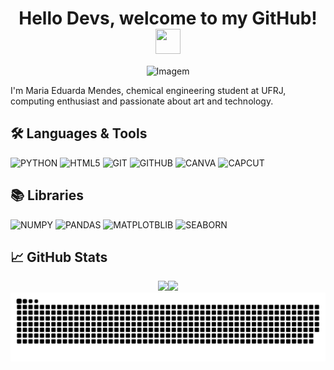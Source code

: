 <!-- TITLE -->
<h1 align="center">Hello Devs, welcome to my GitHub! <img align="center" src="https://raw.githubusercontent.com/zluvsand/zluvsand/master/wave.gif" height="40px" width="40px"> </h1>

<!-- GIF -->
<p align="center">
  <img src="https://i.pinimg.com/originals/ed/01/22/ed012259c25cd0a787064216db37c22d.gif" alt="Imagem">
</p>

I'm Maria Eduarda Mendes, chemical engineering student at UFRJ, computing enthusiast and passionate about art and technology. 

<!-- Languages and tools -->
<h2 align="left">🛠️ Languages & Tools</h2>
<div><img width="50px" src="https://cdn.jsdelivr.net/gh/devicons/devicon/icons/python/python-original.svg" title = "PYTHON"/>
<img width="50px" src="https://cdn.jsdelivr.net/gh/devicons/devicon/icons/html5/html5-original.svg" title = "HTML5"/>
<img width="50px" src="https://cdn.jsdelivr.net/gh/devicons/devicon/icons/git/git-plain.svg" title = "GIT"/>
<img width="50px" src="https://github.com/maduvime/maduvime/blob/main/4202098_github_code_developer_logo_icon.svg" title = "GITHUB"/>
<img width="50px" src="https://cdn.jsdelivr.net/gh/devicons/devicon/icons/canva/canva-original.svg" title = "CANVA"/>
<img width="50px" src="https://github.com/maduvime/maduvime/blob/main/capcut-svgrepo-com%20(2).svg" title = "CAPCUT"/>
</div>

<!-- Libraries -->
<h2 align="left">📚 Libraries</h2>
<div><img width="50px" src="https://cdn.jsdelivr.net/gh/devicons/devicon/icons/numpy/numpy-original.svg" title = "NUMPY"/> 
<img width="50px" src="https://cdn.jsdelivr.net/gh/devicons/devicon/icons/pandas/pandas-original.svg" title = "PANDAS"/>
<img width="50px" src="https://cdn.jsdelivr.net/gh/devicons/devicon/icons/matplotlib/matplotlib-original.svg" title = "MATPLOTBLIB"/>
<img width="57px" src="https://seaborn.pydata.org/_images/logo-mark-lightbg.svg" title = "SEABORN"/>
</div>

<!-- GitHub stats -->
<div align="center"><h2 align="left">📈 GitHub Stats</h2>
<img height="137px" src="https://github-readme-stats.vercel.app/api?username=maduvime&hide_title=true&hide_border=true&show_icons=true&include_all_commits=true&count_private=true&line_height=21&text_color=000&icon_color=000&bg_color=0,ea6161,ffc64d,fffc4d,52fa5a&theme=graywhite" /><!-- wi*quL3fcV --><img height="137px" src="https://github-readme-stats.vercel.app/api/top-langs/?username=jeniblodev&hide=html&hide_title=true&hide_border=true&layout=compact&langs_count=6&exclude_repo=comp426,Redventures-Movie-Quotes&text_color=000&icon_color=fff&bg_color=0,52fa5a,4dfcff,c64dff&theme=graywhite" /></div>

<!-- Snake animation -->
<div align="center"><picture>
  <source media="(prefers-color-scheme: dark)" srcset="https://raw.githubusercontent.com/platane/platane/output/github-contribution-grid-snake-dark.svg">
  <source media="(prefers-color-scheme: light)" srcset="https://raw.githubusercontent.com/platane/platane/output/github-contribution-grid-snake.svg">
  <img alt="github contribution grid snake animation" src="https://raw.githubusercontent.com/platane/platane/output/github-contribution-grid-snake.svg">
</picture></div>
